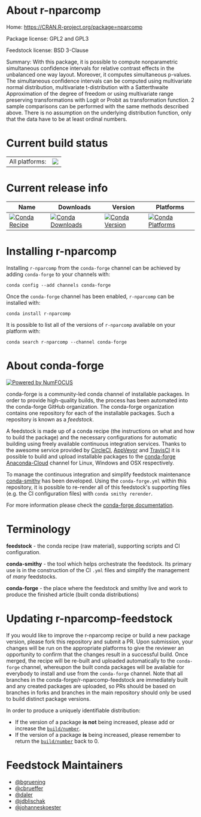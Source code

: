 About r-nparcomp
================

Home: https://CRAN.R-project.org/package=nparcomp

Package license: GPL2 and GPL3

Feedstock license: BSD 3-Clause

Summary: With this package, it is possible to compute nonparametric simultaneous confidence intervals for relative contrast effects in the unbalanced one way layout. Moreover, it computes simultaneous p-values. The simultaneous confidence intervals can be computed using multivariate normal distribution, multivariate t-distribution with a Satterthwaite Approximation of the degree of freedom or using multivariate range preserving transformations with Logit or Probit as transformation function. 2 sample comparisons can be performed with the same methods described above. There is no assumption on the underlying distribution function, only that the data have to be at least ordinal numbers.



Current build status
====================


<table><tr><td>All platforms:</td>
    <td>
      <a href="https://dev.azure.com/conda-forge/feedstock-builds/_build/latest?definitionId=1402&branchName=master">
        <img src="https://dev.azure.com/conda-forge/feedstock-builds/_apis/build/status/r-nparcomp-feedstock?branchName=master">
      </a>
    </td>
  </tr>
</table>

Current release info
====================

| Name | Downloads | Version | Platforms |
| --- | --- | --- | --- |
| [![Conda Recipe](https://img.shields.io/badge/recipe-r--nparcomp-green.svg)](https://anaconda.org/conda-forge/r-nparcomp) | [![Conda Downloads](https://img.shields.io/conda/dn/conda-forge/r-nparcomp.svg)](https://anaconda.org/conda-forge/r-nparcomp) | [![Conda Version](https://img.shields.io/conda/vn/conda-forge/r-nparcomp.svg)](https://anaconda.org/conda-forge/r-nparcomp) | [![Conda Platforms](https://img.shields.io/conda/pn/conda-forge/r-nparcomp.svg)](https://anaconda.org/conda-forge/r-nparcomp) |

Installing r-nparcomp
=====================

Installing `r-nparcomp` from the `conda-forge` channel can be achieved by adding `conda-forge` to your channels with:

```
conda config --add channels conda-forge
```

Once the `conda-forge` channel has been enabled, `r-nparcomp` can be installed with:

```
conda install r-nparcomp
```

It is possible to list all of the versions of `r-nparcomp` available on your platform with:

```
conda search r-nparcomp --channel conda-forge
```


About conda-forge
=================

[![Powered by NumFOCUS](https://img.shields.io/badge/powered%20by-NumFOCUS-orange.svg?style=flat&colorA=E1523D&colorB=007D8A)](http://numfocus.org)

conda-forge is a community-led conda channel of installable packages.
In order to provide high-quality builds, the process has been automated into the
conda-forge GitHub organization. The conda-forge organization contains one repository
for each of the installable packages. Such a repository is known as a *feedstock*.

A feedstock is made up of a conda recipe (the instructions on what and how to build
the package) and the necessary configurations for automatic building using freely
available continuous integration services. Thanks to the awesome service provided by
[CircleCI](https://circleci.com/), [AppVeyor](https://www.appveyor.com/)
and [TravisCI](https://travis-ci.org/) it is possible to build and upload installable
packages to the [conda-forge](https://anaconda.org/conda-forge)
[Anaconda-Cloud](https://anaconda.org/) channel for Linux, Windows and OSX respectively.

To manage the continuous integration and simplify feedstock maintenance
[conda-smithy](https://github.com/conda-forge/conda-smithy) has been developed.
Using the ``conda-forge.yml`` within this repository, it is possible to re-render all of
this feedstock's supporting files (e.g. the CI configuration files) with ``conda smithy rerender``.

For more information please check the [conda-forge documentation](https://conda-forge.org/docs/).

Terminology
===========

**feedstock** - the conda recipe (raw material), supporting scripts and CI configuration.

**conda-smithy** - the tool which helps orchestrate the feedstock.
                   Its primary use is in the construction of the CI ``.yml`` files
                   and simplify the management of *many* feedstocks.

**conda-forge** - the place where the feedstock and smithy live and work to
                  produce the finished article (built conda distributions)


Updating r-nparcomp-feedstock
=============================

If you would like to improve the r-nparcomp recipe or build a new
package version, please fork this repository and submit a PR. Upon submission,
your changes will be run on the appropriate platforms to give the reviewer an
opportunity to confirm that the changes result in a successful build. Once
merged, the recipe will be re-built and uploaded automatically to the
`conda-forge` channel, whereupon the built conda packages will be available for
everybody to install and use from the `conda-forge` channel.
Note that all branches in the conda-forge/r-nparcomp-feedstock are
immediately built and any created packages are uploaded, so PRs should be based
on branches in forks and branches in the main repository should only be used to
build distinct package versions.

In order to produce a uniquely identifiable distribution:
 * If the version of a package **is not** being increased, please add or increase
   the [``build/number``](https://conda.io/docs/user-guide/tasks/build-packages/define-metadata.html#build-number-and-string).
 * If the version of a package **is** being increased, please remember to return
   the [``build/number``](https://conda.io/docs/user-guide/tasks/build-packages/define-metadata.html#build-number-and-string)
   back to 0.

Feedstock Maintainers
=====================

* [@bgruening](https://github.com/bgruening/)
* [@cbrueffer](https://github.com/cbrueffer/)
* [@daler](https://github.com/daler/)
* [@jdblischak](https://github.com/jdblischak/)
* [@johanneskoester](https://github.com/johanneskoester/)

